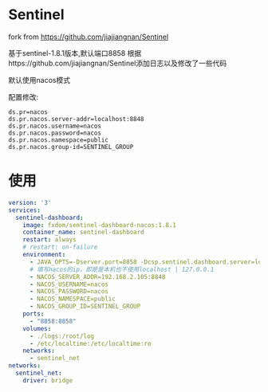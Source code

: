 # Sentinel
fork from https://github.com/jiajiangnan/Sentinel

基于sentinel-1.8.1版本,默认端口8858
根据https://github.com/jiajiangnan/Sentinel添加日志以及修改了一些代码

默认使用nacos模式

配置修改:
```properties
ds.pr=nacos
ds.pr.nacos.server-addr=localhost:8848
ds.pr.nacos.username=nacos
ds.pr.nacos.password=nacos
ds.pr.nacos.namespace=public
ds.pr.nacos.group-id=SENTINEL_GROUP
```

# 使用

```yml
version: '3'
services:
  sentinel-dashboard:
    image: fxdom/sentinel-dashboard-nacos:1.8.1
    container_name: sentinel-dashboard
    restart: always
    # restart: on-failure
    environment:
      - JAVA_OPTS=-Dserver.port=8858 -Dcsp.sentinel.dashboard.server=localhost:8858 -Dsentinel.dashboard.auth.username=sentinel -Dsentinel.dashboard.auth.password=hrk2020!! -Dproject.name=sentinel-dashboard
      # 填写nacos的ip，即是是本机也不使用localhost | 127.0.0.1
      - NACOS_SERVER_ADDR=192.168.2.105:8848
      - NACOS_USERNAME=nacos
      - NACOS_PASSWORD=nacos
      - NACOS_NAMESPACE=public
      - NACOS_GROUP_ID=SENTINEL_GROUP
    ports:
      - "8858:8858"
    volumes:
      - ./logs:/root/log
      - /etc/localtime:/etc/localtime:ro
    networks:
      - sentinel_net
networks:
  sentinel_net:
    driver: bridge
```
